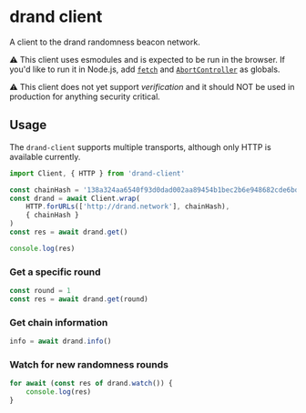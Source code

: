 # drand client

A client to the drand randomness beacon network.

⚠️ This client uses esmodules and is expected to be run in the browser. If you'd like to run it in Node.js, add [`fetch`](http://npm.im/node-fetch) and [`AbortController`](http://npm.im/abort-controller) as globals.

⚠️ This client does not yet support _verification_ and it should NOT be used in production for anything security critical.

## Usage

The `drand-client` supports multiple transports, although only HTTP is available currently.

```js
import Client, { HTTP } from 'drand-client'

const chainHash = '138a324aa6540f93d0dad002aa89454b1bec2b6e948682cde6bd4db40f4b7c9b' // (hex encoded)
const drand = await Client.wrap(
    HTTP.forURLs(['http://drand.network'], chainHash),
    { chainHash }
)
const res = await drand.get()

console.log(res)
```

### Get a specific round

```js
const round = 1
const res = await drand.get(round)
```

### Get chain information

```js
info = await drand.info()
```

### Watch for new randomness rounds

```js
for await (const res of drand.watch()) {
    console.log(res)
}
```
